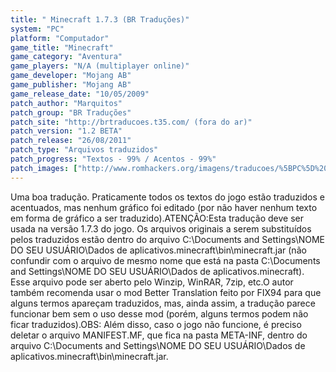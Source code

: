 ```yaml
---
title: " Minecraft 1.7.3 (BR Traduções)"
system: "PC"
platform: "Computador"
game_title: "Minecraft"
game_category: "Aventura"
game_players: "N/A (multiplayer online)"
game_developer: "Mojang AB"
game_publisher: "Mojang AB"
game_release_date: "10/05/2009"
patch_author: "Marquitos"
patch_group: "BR Traduções"
patch_site: "http://brtraducoes.t35.com/ (fora do ar)"
patch_version: "1.2 BETA"
patch_release: "26/08/2011"
patch_type: "Arquivos traduzidos"
patch_progress: "Textos - 99% / Acentos - 99%"
patch_images: ["http://www.romhackers.org/imagens/traducoes/%5BPC%5D%20Minecraft%20-%20BR%20Tradu%C3%A7%C3%B5es%20-%204.png","http://www.romhackers.org/imagens/traducoes/%5BPC%5D%20Minecraft%20-%20BR%20Tradu%C3%A7%C3%B5es%20-%205.png","http://www.romhackers.org/imagens/traducoes/%5BPC%5D%20Minecraft%20-%20BR%20Tradu%C3%A7%C3%B5es%20-%206.png"]
---
```

Uma boa tradução. Praticamente todos os textos do jogo estão traduzidos e acentuados, mas nenhum gráfico foi editado (por não haver nenhum texto em forma de gráfico a ser traduzido).ATENÇÃO:Esta tradução deve ser usada na versão 1.7.3 do jogo. Os arquivos originais a serem substituídos pelos traduzidos estão dentro do arquivo C:\Documents and Settings\NOME DO SEU USUÁRIO\Dados de aplicativos\.minecraft\bin\minecraft.jar (não confundir com o arquivo de mesmo nome que está na pasta C:\Documents and Settings\NOME DO SEU USUÁRIO\Dados de aplicativos\.minecraft\). Esse arquivo pode ser aberto pelo Winzip, WinRAR, 7zip, etc.O autor também recomenda usar o mod Better Translation feito por FIX94 para que alguns termos apareçam traduzidos, mas, ainda assim, a tradução parece funcionar bem sem o uso desse mod (porém, alguns termos podem não ficar traduzidos).OBS: Além disso, caso o jogo não funcione, é preciso deletar o arquivo MANIFEST.MF, que fica na pasta META-INF, dentro do arquivo C:\Documents and Settings\NOME DO SEU USUÁRIO\Dados de aplicativos\.minecraft\bin\minecraft.jar.